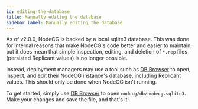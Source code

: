 ```yaml
---
id: editing-the-database
title: Manually editing the database
sidebar_label: Manually editing the database
---
```


As of v2.0.0, NodeCG is backed by a local sqlite3 database. This was done for internal reasons that make NodeCG's code better and easier to maintain, but it does mean that simple inspection, editing, and deletion of `*.rep` files (persisted Replicant values) is no longer possible.

Instead, deployment managers may use a tool such as [DB Browser](https://sqlitebrowser.org/) to open, inspect, and edit their NodeCG instance's database, including Replicant values. This should only be done when NodeCG isn't running.

To get started, simply use [DB Browser](https://sqlitebrowser.org/) to open `nodecg/db/nodecg.sqlite3`. Make your changes and save the file, and that's it!
